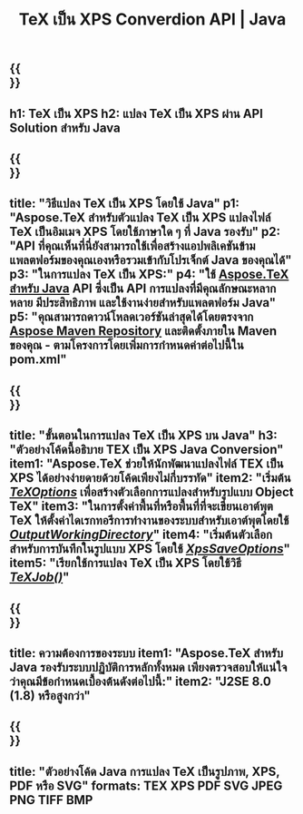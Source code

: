 ﻿---
translation: true
template: /_templates/_conversion-child-java.md
title: TeX เป็น XPS Converdion API | Java
description: ฟังก์ชันการแปลง TeX เป็น XPS รวมไลบรารี Java ภายในองค์กรนี้เข้ากับโครงการของคุณหรือใช้แอปพลิเคชันข้ามแพลตฟอร์มเพื่อแปลง TeX เป็น XPS
keywords: tex เป็น xps api java รวม tex2xps
url: /java/conversion/tex-to-xps/
family: tex
platformtag: java
feature: conversion
informat: TEX
outformat: XPS
otherformats: BMP PNG JPEG TIFF PDF SVG
---

{{<section banner>}}
---
h1: TeX เป็น XPS
h2: แปลง TeX เป็น XPS ผ่าน API Solution สำหรับ Java
---

{{<section overview>}}
---
title: "วิธีแปลง TeX เป็น XPS โดยใช้ Java"
p1: "Aspose.TeX สำหรับตัวแปลง TeX เป็น XPS แปลงไฟล์ TeX เป็นอิมเมจ XPS โดยใช้ภาษาใด ๆ ที่ Java รองรับ"
p2: "API ที่คุณเห็นที่นี่ยังสามารถใช้เพื่อสร้างแอปพลิเคชันข้ามแพลตฟอร์มของคุณเองหรือรวมเข้ากับโปรเจ็กต์ Java ของคุณได้"
p3: "ในการแปลง TeX เป็น XPS:"
p4: "ใช้ [Aspose.TeX สำหรับ Java](https://products.aspose.com/tex/java) API ซึ่งเป็น API การแปลงที่มีคุณลักษณะหลากหลาย มีประสิทธิภาพ และใช้งานง่ายสำหรับแพลตฟอร์ม Java"
p5: "คุณสามารถดาวน์โหลดเวอร์ชันล่าสุดได้โดยตรงจาก [Aspose Maven Repository](https://repository.aspose.com/tex/) และติดตั้งภายใน Maven ของคุณ - ตามโครงการโดยเพิ่มการกำหนดค่าต่อไปนี้ใน pom.xml"
---

{{<section feature1>}}
---
title: "ขั้นตอนในการแปลง TeX เป็น XPS บน Java"
h3: "ตัวอย่างโค้ดนี้อธิบาย TEX เป็น XPS Java Conversion"
item1: "Aspose.TeX ช่วยให้นักพัฒนาแปลงไฟล์ TEX เป็น XPS ได้อย่างง่ายดายด้วยโค้ดเพียงไม่กี่บรรทัด"
item2: "เริ่มต้น [*TeXOptions*](https://reference.aspose.com/tex/java/com.aspose.tex/TeXOptions) เพื่อสร้างตัวเลือกการแปลงสำหรับรูปแบบ Object TeX"
item3: "ในการตั้งค่าพื้นที่หรือพื้นที่ที่จะเขียนเอาต์พุต TeX ให้ตั้งค่าไดเรกทอรีการทำงานของระบบสำหรับเอาต์พุตโดยใช้ [*OutputWorkingDirectory*](https://reference.aspose.com/tex/java/com.asposetex/TeXOptions#getOutputWorkingDirectory--)"
item4: "เริ่มต้นตัวเลือกสำหรับการบันทึกในรูปแบบ XPS โดยใช้ [*XpsSaveOptions*](https://reference.aspose.com/tex/java/com.aspose.tex.rendering/XpsSaveOptions)"
item5: "เรียกใช้การแปลง TeX เป็น XPS โดยใช้วิธี [*TeXJob()*](https://reference.aspose.com/tex/java/com.aspose.tex/TeXJob)"
---

{{<section feature2>}}
---
title: ความต้องการของระบบ
item1: "Aspose.TeX สำหรับ Java รองรับระบบปฏิบัติการหลักทั้งหมด เพียงตรวจสอบให้แน่ใจว่าคุณมีข้อกำหนดเบื้องต้นดังต่อไปนี้:"
item2: "J2SE 8.0 (1.8) หรือสูงกว่า"
---

{{<section widget>}}
---
title: "ตัวอย่างโค้ด Java การแปลง TeX เป็นรูปภาพ, XPS, PDF หรือ SVG"
formats: TEX XPS PDF SVG JPEG PNG TIFF BMP
---